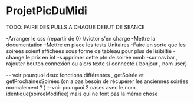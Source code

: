 # ProjetPicDuMidi

TODO: FAIRE DES PULLS A CHAQUE DEBUT DE SEANCE

-Arranger le css (repartir de 0) //victor s'en charge
-Mettre la documentation
-Mettre en place les tests Unitaires
-Faire en sorte que les soirées soient affichées sous forme de tableau pour plus de lisibiltié
-change le prix en int
-supprimer cette ptn de soirée mmb
-sur navbar , rajouter bouton connexion ou alors texte si connecté ( bonjour , nom user)

-- voir pourquoi deux fonctions différentes , getSoirée et getProchainesSoirées (on a pas besoin de récupérer les anciennes soirées normalement ? )
--voir pourquoi 2 cases avec le nom identique(soireeModifiee) mais qui ne font pas la même chose
